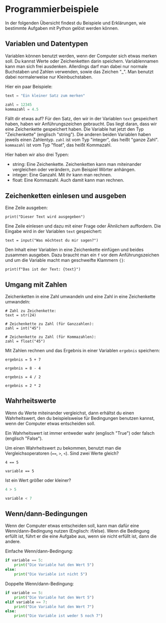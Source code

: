 # Programmierbeispiele

In der folgenden Übersicht findest du Beispiele und Erklärungen, wie bestimmte Aufgaben mit Python gelöst werden können.

## Variablen und Datentypen

Variablen können benutzt werden, wenn der Computer sich etwas merken soll. Du kannst Werte oder Zeichenketten darin
speichern. Variablennamen kann man sich frei ausdenken. Allerdings darf man dabei nur normale Buchstaben und Zahlen 
verwenden, sowie das Zeichen "_". Man benutzt dabei normalerweise nur Kleinbuchstaben.

Hier ein paar Beispiele:
```python
text = "Ein kleiner Satz zum merken"

zahl = 12345
kommazahl = 4.5
```

Fällt dir etwas auf? Für den Satz, den wir in der Variablen `text` gespeichert haben, haben wir Anführungszeichen 
gebraucht. Das liegt daran, dass wir eine Zeichenkette gespeichert haben. Die Variable hat jetzt den Typ "Zeichenkette"
(englisch "string").
Die anderen beiden Variablen haben jeweils einen Zahlentyp. `zahl` ist vom Typ "integer", das heißt "ganze Zahl".
`kommazahl` ist vom Typ "float", das heißt Kommazahl.

Hier haben wir also drei Typen:
- string: Eine Zeichenkette. Zeichenketten kann man miteinander vergleichen oder verändern, zum Beispiel Wörter anhängen.
- integer: Eine Ganzahl. Mit ihr kann man rechnen.
- float: Eine Kommazahl. Auch damit kann man rechnen. 


## Zeichenketten einlesen und ausgeben

Eine Zeile ausgeben:
```
print("Dieser Text wird ausgegeben")
```

Eine Zeile einlesen und dazu mit einer Frage oder Ähnlichem auffordern. Die Eingabe wird in der Variablen `text` gespeichert:
```
text = input("Was möchtest du mir sagen?")
```

Den Inhalt einer Variablen in eine Zeichenkette einfügen und beides zusammen ausgeben. Dazu braucht man ein `f` vor dem
Anführungszeichen und um die Variable macht man geschweifte Klammern `{}`:
```
print(f"Das ist der Text: {text}")
```

## Umgang mit Zahlen
Zeichenketten in eine Zahl umwandeln und eine Zahl in eine Zeichenkette umwandeln:
```
# Zahl zu Zeichenkette:
text = str(24)

# Zeichenkette zu Zahl (für Ganzzahlen):
zahl = int("45")

# Zeichenkette zu Zahl (für Kommazahlen):
zahl = float("45")
```

Mit Zahlen rechnen und das Ergebnis in einer Variablen `ergebnis` speichern:
```
ergebnis = 5 + 7

ergebnis = 8 - 4

ergebnis = 4 / 2

ergebnis = 2 * 2
```

## Wahrheitswerte

Wenn du Werte miteinander vergleichst, dann erhältst du einen Wahrheitswert, den du beispielsweise für Bedingungen
benutzen kannst, wenn der Computer etwas entscheiden soll.

Ein Wahrheitswert ist immer entweder wahr (englisch "True") oder falsch (englisch "False").

Um einen Wahrheitswert zu bekommen, benutzt man die Vergleichsoperatoren (`==`, `>`, `<`).
Sind zwei Werte gleich?
```
4 == 5

variable == 5
```

Ist ein Wert größer oder kleiner?
```python
4 > 5

variable < 7
```

## Wenn/dann-Bedingungen

Wenn der Computer etwas entscheiden soll, kann man dafür eine Wenn/dann-Bedingung nutzen (Englisch: if/else).
Wenn die Bedingung erfüllt ist, führt er die eine Aufgabe aus, wenn sie nicht erfüllt ist, dann die andere.

Einfache Wenn/dann-Bedingung:
```python
if variable == 5:
    print("Die Variable hat den Wert 5")
else:
    print("Die Variable ist nicht 5")
```

Doppelte Wenn/dann-Bedingung:
```python
if variable == 5:
    print("Die Variable hat den Wert 5")
elif variable == 7:
    print("Die Variable hat den Wert 7")
else:
    print("Die Variable ist weder 5 noch 7")
```

